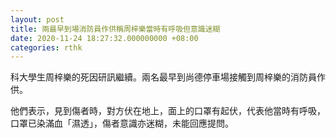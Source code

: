 ```yaml
---
layout: post
title: 兩最早到場消防員作供稱周梓樂當時有呼吸但意識迷糊
date: 2020-11-24 18:27:32.000000000 +08:00
categories: rthk
---
```


科大學生周梓樂的死因研訊繼續。兩名最早到尚德停車場接觸到周梓樂的消防員作供。

他們表示，見到傷者時，對方伏在地上，面上的口罩有起伏，代表他當時有呼吸，口罩已染滿血「濕透」，傷者意識亦迷糊，未能回應提問。
